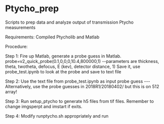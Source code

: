 # Ptycho_prep
Scripts to prep data and analyze output of transmission Ptycho measurements

Requirements: Compiled Ptycholib and Matlab

Procedure:

Step 1: Fire up Matlab, generate a probe guess in Matlab. 
	      probe=v2_quick_probe(0.1,0,0,0,10.4,800000,1)
          --parameters are thickness, theta, twotheta, defocus, E (kev), detector distance, 1)
        Save it, use probe_test.ipynb to look at the probe and save to text file

Step 2: Use the text file from probe_test.ipynb as input probe guess
        ---Alternatively, use the probe guesses in 2018R1/20180402/ but this is on 512 array!

Step 3: Run setup_ptycho to generate h5 files from tif files. 
	      Remember to change imgsperpt and imstart if exits.

Step 4: Modify runptycho.sh appropriately and run

